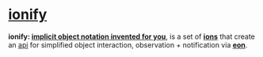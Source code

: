 # [ionify](http://ionify.net)

**ionify: [implicit object notation invented for you](https://github.com/ionify/about/blob/public/README.md)**,
  is a set of [**ions**](https://github.com/ionify/about/ion.md) that create
  an [api](https://en.wikipedia.org/wiki/Application_programming_interface)
  for simplified object interaction, observation + notification via
  [**eon**](https://github.com/ionify/about/eon.md).